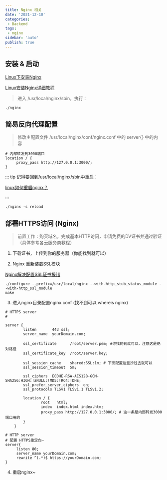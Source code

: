 ```yaml
---
title: Nginx 相关
date: '2021-12-10'
categories:
 - Backend
tags:
 - nginx
sidebar: 'auto'
publish: true
--- 
```


## 安装 & 启动

[Linux下安装Nginx](https://www.jianshu.com/p/9f2c162ac77c)

[Linux安装Nginx详细教程](https://zhuanlan.zhihu.com/p/109257078)

> 进入 /usr/local/nginx/sbin，执行：

```
./nginx
```

## 简易反向代理配置

> 修改主配置文件 /usr/local/nginx/conf/nginx.conf 中的 server{} 中的内容

```
# 内部转发到3000端口
location / {
     proxy_pass http://127.0.0.1:3000/; 
}
```
::: tip
记得要回到/usr/local/nginx/sbin中重启：

[linux如何重启nginx？](https://www.php.cn/nginx/423144.html#:~:text=linux%E9%87%8D%E5%90%AFnginx%E7%9A%84%E6%96%B9%E6%B3%95%EF%BC%9A%E8%BF%9B%E5%85%A5nginx%E5%8F%AF%E6%89%A7%E8%A1%8C%E7%9B%AE%E5%BD%95bin%E4%B8%8B%EF%BC%8C%E8%BE%93%E5%85%A5%E5%91%BD%E4%BB%A4.%2Fnginx%20-s,reload%E5%8D%B3%E5%8F%AF%E3%80%822%E3%80%81%E6%9F%A5%E6%89%BE%E5%BD%93%E5%89%8Dnginx%E8%BF%9B%E7%A8%8B%E5%8F%B7%EF%BC%8C%E7%84%B6%E5%90%8E%E8%BE%93%E5%85%A5%E5%91%BD%E4%BB%A4kill%20-HUP%20%E8%BF%9B%E7%A8%8B%E5%8F%B7%EF%BC%8C%E5%AE%9E%E7%8E%B0%E9%87%8D%E5%90%AFnginx%E6%9C%8D%E5%8A%A1%E3%80%82)

:::

```
./nginx -s reload
```

## 部署HTTPS访问 (Nginx)

> 前置工作：购买域名，完成基本HTTP访问，申请免费的DV证书并通过验证（具体参考各云服务商教程）

1. 下载证书，上传到你的服务器（你能找到就可以）
   
2. Nginx 重新装载SSL模块

[Nginx解决配置SSL证书报错](https://www.jianshu.com/p/00b0f41274f9)

``` shell
./configure --prefix=/usr/local/nginx --with-http_stub_status_module --with-http_ssl_module
make
```

3. 进入nginx目录配置nginx.conf (找不到可以 whereis nginx)

``` shell
# HTTPS server
#

server {
       	listen       443 ssl;
       	server_name  yourDomain.com;

       	ssl_certificate      /root/server.pem; #你找的到就可以，注意这是绝对路径
       	ssl_certificate_key  /root/server.key;

       	ssl_session_cache    shared:SSL:1m; # 下面配置这些抄过去就可以
      	ssl_session_timeout  5m;

      	ssl_ciphers  ECDHE-RSA-AES128-GCM-SHA256:HIGH:!aNULL:!MD5:!RC4:!DHE;
       	ssl_prefer_server_ciphers  on;
       	ssl_protocols TLSv1 TLSv1.1 TLSv1.2;

       	location / {
            	root   html;
            	index  index.html index.htm;
		        proxy_pass http://127.0.0.1:3000/; # 这一条是内部转发3000端口用的
       	}
    }

# HTTP server
# 配置 HTTPS重定向~
server{
     listen 80;
     server_name yourDomain.com;
     rewrite ^(.*)$ https://yourDomain.com;
}
```

4. 重启nginx~




